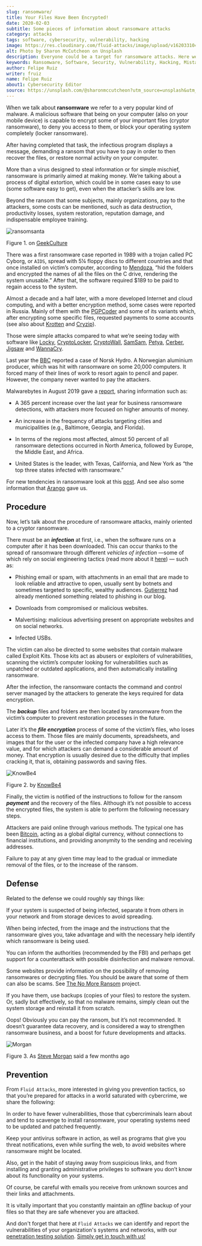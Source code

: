 ```yaml
---
slug: ransomware/
title: Your Files Have Been Encrypted!
date: 2020-02-03
subtitle: Some pieces of information about ransomware attacks
category: attacks
tags: software, cybersecurity, vulnerability, hacking
image: https://res.cloudinary.com/fluid-attacks/image/upload/v1620331045/blog/ransomware/cover_c0iozv.webp
alt: Photo by Sharon McCutcheon on Unsplash
description: Everyone could be a target for ransomware attacks. Here we give an introduction to this topic and tips that could help you prevent being a victim.
keywords: Ransomware, Software, Security, Vulnerability, Hacking, Mistake, Information, Ethical Hacking, Pentesting
author: Felipe Ruiz
writer: fruiz
name: Felipe Ruiz
about1: Cybersecurity Editor
source: https://unsplash.com/@sharonmccutcheon?utm_source=unsplash&utm_medium=referral&utm_content=creditCopyText
---
```


When we talk about **ransomware** we refer to a very popular kind of
malware. A malicious software that being on your computer (also on your
mobile device) is capable to encrypt some of your important files
(cryptor ransomware), to deny you access to them, or block your
operating system completely (locker ransomware).

After having completed that task, the infectious program displays a
message, demanding a ransom that you have to pay in order to then
recover the files, or restore normal activity on your computer.

More than a virus designed to steal information or for simple mischief,
ransomware is primarily aimed at making money. We’re talking about a
process of digital extortion, which could be in some cases easy to use
(some software easy to get), even when the attacker’s skills are low.

Beyond the ransom that some subjects, mainly organizations, pay to the
attackers, some costs can be mentioned, such as data destruction,
productivity losses, system restoration, reputation damage, and
indispensable employee training.

<div class="imgblock">

![ransomsanta](https://res.cloudinary.com/fluid-attacks/image/upload/v1620331045/blog/ransomware/ransomsanta_yh6m9p.webp)

<div class="title">

Figure 1. on [GeekCulture](https://www.geekculture.com/joyoftech/joyarchives/2668.html)

</div>

</div>

There was a first ransomware case reported in 1989 with a trojan called
PC Cyborg, or `AIDS`, spread with 5¼ floppy discs to different countries
and that once installed on victim’s computer, according to
[Mendoza](https://www.welivesecurity.com/2015/09/18/evolution-ransomware-pc-cyborg-service-sale/),
“hid the folders and encrypted the names of all the files on the C
drive, rendering the system unusable.” After that, the software required
$189 to be paid to regain access to the system.

Almost a decade and a half later, with a more developed Internet and
cloud computing, and with a better encryption method, some cases were
reported in Russia. Mainly of them with the
[PGPCoder](https://en.wikipedia.org/wiki/PGPCoder) and some of its
variants which, after encrypting some specific files, requested payments
to some accounts (see also about
[Krotten](https://securelist.com/your-money-or-your-system-registry/30084/)
and [Cryzip](https://www.secureworks.com/research/cryzip)).

Those were simple attacks compared to what we’re seeing today with
software like
[Locky](https://www.trendmicro.com/vinfo/us/threat-encyclopedia/malware/ransom_locky.a),
[CryptoLocker](https://www.trendmicro.com/vinfo/us/threat-encyclopedia/malware/TROJ_CRILOCK.AE/),
[CryptoWall](https://www.trendmicro.com/vinfo/us/threat-encyclopedia/malware/TROJ_CRYPWALL.D/),
[SamSam](https://www.trendmicro.com/vinfo/us/threat-encyclopedia/malware/ransom_crypsam.b),
[Petya](https://www.trendmicro.com/vinfo/us/threat-encyclopedia/malware/ransom_petya.d),
[Cerber](https://www.trendmicro.com/vinfo/us/threat-encyclopedia/malware/ransom_cerber.a),
[Jigsaw](https://www.trendmicro.com/vinfo/us/threat-encyclopedia/malware/ransom_jigsaw.i)
and
[WannaCry](https://www.trendmicro.com/vinfo/us/threat-encyclopedia/malware/Ransom_WCRY.SM/).

Last year the [BBC](https://www.bbc.com/news/business-48661152) reported
a case of Norsk Hydro. A Norwegian aluminium producer, which was hit
with ransomware on some 20,000 computers. It forced many of their lines
of work to resort again to pencil and paper. However, the company never
wanted to pay the attackers.

Malwarebytes in August 2019 gave a
[report](https://resources.malwarebytes.com/files/2019/08/CTNT-2019-Ransomware_August_FINAL.pdf),
sharing information such as:

- A 365 percent increase over the last year for business ransomware
  detections, with attackers more focused on higher amounts of money.

- An increase in the frequency of attacks targeting cities and
  municipalities (e.g., Baltimore, Georgia, and Florida).

- In terms of the regions most affected, almost 50 percent of all
  ransomware detections occurred in North America, followed by Europe,
  the Middle East, and Africa.

- United States is the leader, with Texas, California, and New York as
  “the top three states infected with ransomware.”

For new tendencies in ransomware look at this
[post](http://techgenix.com/ransomware-threats-next-level/). And see
also some information that [Arango](../cost-cybercrime-i/) gave us.

## Procedure

Now, let’s talk about the procedure of ransomware attacks, mainly
oriented to a cryptor ransomware.

There must be an ***infection*** at first, i.e., when the software runs
on a computer after it has been downloaded. This can occur thanks to the
spread of ransomware through different *vehicles of infection* —some of
which rely on social engineering tactics (read more about it
[here](https://www.csoonline.com/article/2124681/what-is-social-engineering.html))
— such as:

- Phishing email or spam, with attachments in an email that are made
  to look reliable and attractive to open, usually sent by botnets and
  sometimes targeted to specific, wealthy audiences.
  [Gutierrez](../attacking-weakest-link/) had already mentioned
  something related to phishing in our blog.

- Downloads from compromised or malicious websites.

- Malvertising: malicious advertising present on appropriate websites
  and on social networks.

- Infected USBs.

The victim can also be directed to some websites that contain malware
called Exploit Kits. Those kits act as abusers or exploiters of
vulnerabilities, scanning the victim’s computer looking for
vulnerabilities such as unpatched or outdated applications, and then
automatically installing ransomware.

After the infection, the ransomware contacts the command and control
server managed by the attackers to generate the keys required for data
encryption.

The ***backup*** files and folders are then located by ransomware from
the victim’s computer to prevent restoration processes in the future.

Later it’s the ***file encryption*** process of some of the victim’s
files, who loses access to them. Those files are mainly documents,
spreadsheets, and images that for the user or the infected company have
a high relevance value, and for which attackers can demand a
considerable amount of money. That encryption is usually desired due to
the difficulty that implies cracking it, that is, obtaining passwords
and saving files.

<div class="imgblock">

![KnowBe4](https://res.cloudinary.com/fluid-attacks/image/upload/v1620331044/blog/ransomware/cita001_h8wrud.webp)

<div class="title">

Figure 2. by [KnowBe4](http://cdn2.hubspot.net/hubfs/241394/Ransomware-Hostage-Rescue-Manual.pdf)

</div>

</div>

Finally, the victim is notified of the instructions to follow for the
ransom ***payment*** and the recovery of the files. Although it’s not
possible to access the encrypted files, the system is able to perform
the following necessary steps.

Attackers are paid online through various methods. The typical one has
been [Bitcoin](https://bitcoin.org/en/), acting as a global digital
currency, without connections to financial institutions, and providing
anonymity to the sending and receiving addresses.

Failure to pay at any given time may lead to the gradual or immediate
removal of the files, or to the increase of the ransom.

## Defense

Related to the defense we could roughly say things like:

If your system is suspected of being infected, separate it from others
in your network and from storage devices to avoid spreading.

When being infected, from the image and the instructions that the
ransomware gives you, take advantage and with the necessary help
identify which ransomware is being used.

You can inform the authorities (recommended by the FBI) and perhaps get
support for a counterattack with possible disinfection and malware
removal.

Some websites provide information on the possibility of removing
ransomwares or decrypting files. You should be aware that some of them
can also be scams. See [The No More
Ransom](https://www.nomoreransom.org/) project.

If you have them, use backups (copies of your files) to restore the
system. Or, sadly but effectively, so that no malware remains, simply
clean out the system storage and reinstall it from scratch.

Oops\! Obviously you can pay the ransom, but it’s not recommended. It
doesn’t guarantee data recovery, and is considered a way to strengthen
ransomware business, and a boost for future developments and attacks.

<div class="imgblock">

![Morgan](https://res.cloudinary.com/fluid-attacks/image/upload/v1620331045/blog/ransomware/cita002_gdrdjd.webp)

<div class="title">

Figure 3. As [Steve
Morgan](https://cybersecurityventures.com/global-ransomware-damage-costs-predicted-to-reach-20-billion-usd-by-2021/)
said a few months ago

</div>

</div>

## Prevention

From `Fluid Attacks`, more interested in giving you prevention tactics,
so that you’re prepared for attacks in a world saturated with
cybercrime, we share the following:

In order to have fewer vulnerabilities, those that cybercriminals learn
about and tend to scavenge to install ransomware, your operating systems
need to be updated and patched frequently.

Keep your antivirus software in action, as well as programs that give
you threat notifications, even while surfing the web, to avoid websites
where ransomware might be located.

Also, get in the habit of staying away from suspicious links, and from
installing and granting administrative privileges to software you don’t
know about its functionality on your systems.

Of course, be careful with emails you receive from unknown sources and
their links and attachments.

It is vitally important that you constantly maintain an *offline* backup
of your files so that they are safe whenever you are attacked.

And don't forget that
here at `Fluid Attacks`
we can identify and report the vulnerabilities
of your organization's systems and networks,
with our [penetration testing solution](../../solutions/penetration-testing/).
[Simply get in touch with us\!](../../contact-us/)
